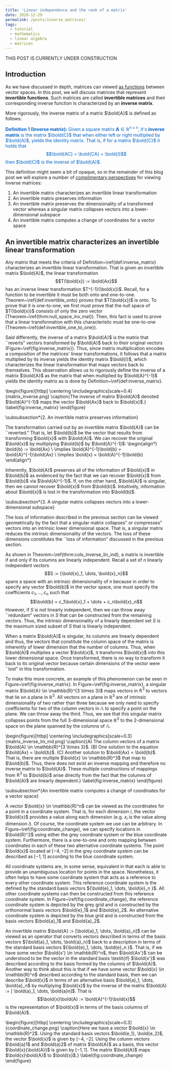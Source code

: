 ```yaml
---
title: 'Linear independence and the rank of a matrix'
date: 2020-12-29
permalink: /posts/inverse_matrices/
tags:
  - tutorial
  - mathematics
  - linear algebra
  - matrices
---
```


THIS POST IS CURRENTLY UNDER CONSTRUCTION

Introduction
------------

As we have discussed in depth, matrices can viewed [as functions](https://mbernste.github.io/posts/matrices_as_functions/) between vector spaces. In this post, we will discuss matrices that represent **invertible functions**. Such matrices are called **invertible matrices** and their corresponding inverse function is characterized by an **inverse matrix**. 

More rigorously, the inverse matrix of a matrix $\bold{A}$ is defined as follows:

<span style="color:#0060C6">**Definition 1 (Inverse matrix):** Given a square matrix $\boldsymbol{A} \in \mathbb{R}^{n \times n}$, it's **inverse matrix** is the matrix $\bold{C}$ that when either left or right multiplied by $\bold{A}$, yields the identity matrix. That is, if for a matrix $\bold{C}$ it holds that $$\bold{AC} = \bold{CA} = \bold{I}$$ then $\bold{C}$ is the inverse of $\bold{A}$.</span>
  
This definition might seem a bit of opaque, so in the remainder of this blog post we will explore a number of  [complimentary perspectives]() for viewing inverse matrices: 

1. An invertible matrix characterizes an invertible linear transformation 
2. An invertible matrix preserves information 
3. An invertible matrix preserves the dimensionality of a transformed vector whereas a singular matrix collapses vectors into a lower-dimensional subspace 
4. An invertible matrix computes a change of coordinates for a vector space 

An invertible matrix characterizes an invertible linear transformation
-----------------------------------------------------------------------

Any matrix that meets the criteria of Definition~\ref{def:inverse_matrix} characterizes an invertible linear transformation. That is given an invertible matrix $\bold{A}$, the linear transformation $$T(\bold{x}) := \bold{Ax}$$ has an inverse linear transformation $T^{-1}(\bold{x})$. Recall, for a function to be invertible it must be both onto and one-to-one. Theorem~\ref{def:invertible_onto} proves that $T(\bold{x})$ is onto. To prove that it is one-to-one, we first must prove that the null space of $T(\bold{x})$ consists of only the zero vector (Theorem~\ref{thrm:null_space_inv_mat}). Then, this fact is used to prove that a linear transformation with this characteristic must be one-to-one (Theorem~\ref{def:invertible_one_to_one}).

Said differently, the inverse of a matrix $\bold{A}$ is the matrix that ``reverts" vectors transformed by $\bold{A}$ back to their original vectors (Figure~\ref{fig:inverse_matrix}). Thus, since matrix multiplication encodes a composition of the matrices' linear transformations, it follows that a matrix multiplied by its inverse yields the identity matrix $\bold{I}$, which characterizes the linear transformation that maps vectors back to themselves. This observation allows us to rigorously define the inverse of a matrix $\bold{A}$ as the matrix that when multiplied by $\bold{A}^{-1}$ yields the identity matrix as is done by Definition~\ref{def:inverse_matrix}.

\begin{figure}[htbp] \centering \includegraphics[scale=0.4]{matrix_inverse.png}
\caption{The inverse of matrix $\bold{A}$ denoted $\bold{A}^{-1}$ maps the vector $\bold{Ax}$ back to $\bold{x}$.} \label{fig:inverse_matrix} \end{figure}

\subsubsection*{2. An invertible matrix preserves information}

The transformation carried out by an invertible matrix $\bold{A}$ can be ``reverted." That is, let $\bold{b}$ be the vector that results from transforming $\bold{x}$ with $\bold{A}$. We can recover the original $\bold{x}$ by multiplying $\bold{b}$ by $\bold{A}^{-1}$: \begin{align*} \bold{b} := \bold{Ax} \ \implies \bold{A}^{-1}\bold{b} = \bold{A}^{-1}\bold{Ax} \ \implies \bold{x} = \bold{A}^{-1}\bold{b} \end{align*}

Inherently, $\bold{A}$ preserves all of the information of $\bold{x}$ in $\bold{b}$ as evidenced by the fact that we can recover $\bold{x}$ from $\bold{b}$ via $\bold{A}^{-1}$. If, on the other hand, $\bold{A}$ is singular, then we cannot recover $\bold{x}$ from $\bold{b}$. Intuitively, information about $\bold{x}$ is lost in the transformation into $\bold{b}$.

\subsubsection*{3. A singular matrix collapses vectors into a lower-dimensional subspace}

The loss of information described in the previous section can be viewed geometrically by the fact that a singular matrix collapses" or compresses" vectors into an intrinsic lower dimensional space. That is, a singular matrix reduces the intrinsic dimensionality of the vectors. The loss of these dimensions constitutes the ``loss of information" discussed in the previous section.

As shown in Theorem~\ref{thrm:cols_inverse_lin_ind}, a matrix is invertible if and only if its columns are linearly independent. Recall a set of $n$ linearly independent vectors $$S := {\bold{x}_1, \dots, \bold{x}_n}$$ spans a space with an intrinsic dimensionality of $n$ because in order to specify any vector $\bold{b}$ in the vector space, one must specify the coefficients $c_1, \dots, c_n$ such that $$\bold{b} = c_1\bold{x}_1 + \dots + c_n\bold{x}_n$$ However, if $S$ is not linearly independent, then we can throw away ``redundant" vectors in $S$ that can be constructed from the remaining vectors. Thus, the intrinsic dimensionality of a linearly dependent set $S$ is the maximum sized subset of $S$ that is linearly independent.

When a matrix $\bold{A}$ is singular, its columns are linearly dependent and thus, the vectors that constitute the column space of the matrix is inherently of lower dimension that the number of columns. Thus, when $\bold{A}$ multiplies a vector $\bold{x}$, it transforms $\bold{x}$ into this lower dimensional space. Once transformed, there is no way to transform it back to its original vector because certain dimensions of the vector were ``lost" in this transformation.

To make this more concrete, an example of this phenomenon can be seen in Figure~\ref{fig:inverse_matrix}. In Figure~\ref{fig:inverse_matrix}, a singular matrix $\bold{A} \in \mathbb{R}^{3 \times 3}$ maps vectors in $\mathbb{R}^3$ to vectors that lie on a plane in $\mathbb{R}^3$. All vectors on a plane in $\mathbb{R}^3$ are of intrinsic dimensionality of two rather than three because we only need to specify coefficients for two of the column vectors in $\mathbb{A}$ to specify a point on the plane. We can throw away the third. Thus, we see that this singular matrix collapses points from the full 3-dimensional space $\mathbb{R}^3$ to the 2-dimensional space on the plane spanned by the columns of $\mathbb{A}$.

\begin{figure}[htbp] \centering \includegraphics[scale=0.3]{matrix_inverse_lin_ind.png}
\caption{(A) The column vectors of a matrix $\bold{A} \in \mathbb{R}^{3 \times 3}$. (B) One solution to the equation $\bold{Ax} = \bold{b}$. (C) Another solution to $\bold{Ax} = \bold{b}$. That is, there are multiple $\bold{x} \in \mathbb{R}^3$ that map to $\bold{b}$. Thus, there does not exist an inverse mapping and therefore no inverse matrix to $\bold{A}$. These multiple constructions of mappings from $\mathbb{R}^3$ to $\bold{b}$ arise directly from the fact that the columns of $\bold{A}$ are linearly dependent.} \label{fig:inverse_matrix} \end{figure}

\subsubsection*{An invertible matrix computes a change of coordinates for a vector space}

A vector $\bold{x} \in \mathbb{R}^n$ can be viewed as the coordinates for a point in a coordinate system. That is, for each dimension $i$, the vector $\bold{x}$ provides a value along each dimension (e.g. $x_i$ is the value along dimension $i$). Of course, the coordinate system we use can be arbitrary. In Figure~\ref{fig:coordinate_change}, we can specify locations in $\bold{R}^2$ using either the grey coordinate system or the blue coordinate system. Furthermore, there is a one-to-one and onto mapping between coordinates in each of these two alternative coordinate systems. The point $\bold{x}$ located at $[-4, -2]$ in the grey coordinate system can be described as $[-1, 1]$ according to the blue coordinate system.

All coordinate systems are, in some sense, equivalent in that each is able to provide an unambiguous location for points in the space. Nonetheless, it often helps to have some coordinate system that acts as a reference to every other coordinate system. This reference coordinate system is the defined by the standard basis vectors ${\bold{e}_1, \dots, \bold{e}_n }$. All other coordinate systems can then be constructed from this reference coordinate system. In Figure~\ref{fig:coordinate_change}, the reference coordinate system is depicted by the grey grid and is constructed by the orthonormal basis vectors $\bold{e}_1$ and $\bold{e}_2$. An alternative coordinate system is depicted by the blue grid and is constructed from the basis vectors $\bold{a}_1$ and $\bold{a}_2$.

An invertible matrix $\bold{A} := [\bold{a}_1, \dots, \bold{a}_n]$ can be viewed as an operator that converts vectors described in terms of the basis vectors ${\bold{a}_1, \dots, \bold{a}_n}$ back to a description in terms of the standard basis vectors ${\bold{e}_1, \dots, \bold{e}_n }$. That is, if we have some vector $\bold{x'} \in \mathbb{R}^n$, then $\bold{Ax'}$ can be understood to be the vector in the standard basis \textit{if} $\bold{x'}$ was described according to the basis formed by the columns of $\bold{A}$. Another way to think about this is that if we have some vector $\bold{x} \in \mathbb{R}^n$ described according to the standard basis, then we can describe $\bold{x}$ in terms of an alternative basis $\bold{a}_1, \dots, \bold{a}_n$ by multiplying $\bold{x}$ by the inverse of the matrix $\bold{A} := [ \bold{a}_1, \dots, \bold{a}n]$. That is $$\bold{x}\bold{A} := \bold{A}^{-1}\bold{x}$$ is the representation of $\bold{x}$ in terms of the basis columns of $\bold{A}$.

\begin{figure}[htbp] \centering \includegraphics[scale=0.3]{coordinate_change.png}
\caption{Here we have a vector $\bold{x} \in \mathbb{R}^2$. Using the standard basis vectors $\bold{e_1}, \bold{e_2}$, the vector $\bold{x}$ is given by $[-4, -2]$. Using the column vectors $\bold{a}1$ and $\bold{a}2$ of matrix $\bold{A}$ as a basis, this vector $\bold{x}{\bold{A}}$ is given by $[-1,1]$. The matrix $\bold{A}$ maps $\bold{x}\bold{A}$ to $\bold{x}$.} \label{fig:coordinate_change} \end{figure}
